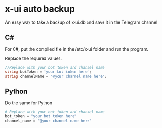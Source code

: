 # x-ui auto backup
An easy way to take a backup of x-ui.db and save it in the Telegram channel

## C#
For C#, put the compiled file in the /etc/x-ui folder and run the program.

Replace the required values.
```csharp
//Replace with your bot token and channel name
string botToken = "your bot token here";
string channelName = "@your channel name here";
```

## Python
Do the same for Python
```python
# Replace with your bot token and channel name
bot_token = "your bot token here"
channel_name = "@your channel name here"
```